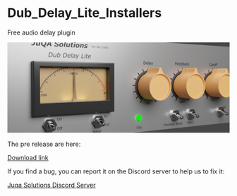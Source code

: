 # Dub_Delay_Lite_Installers
Free audio delay plugin

![alt text](https://github.com/JuqaSolutions/Dub_Delay_Lite_Installers/blob/main/DubDelayLitePreview8.png)

The pre release are here:

[Download link](https://github.com/JuqaSolutions/Dub_Delay_Lite_Installers/releases)

If you find a bug, you can report it on the Discord server to help us to fix it:

[Juqa Solutions Discord Server](https://discord.gg/u9xaqs3qk4)

